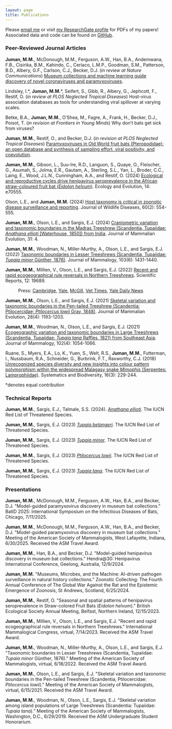```yaml
---
layout: page
title: Publications
---
```


Please <a href="mailto:mmj38@cam.ac.uk">email me</a> or visit <a href="https://www.researchgate.net/profile/Maya-Juman-2" target="_blank">my ResearchGate profile</a> for PDFs of my papers! Associated data and code can be found on <a href="https://github.com/mayajuman/" target="_blank">GitHub</a>.

### Peer-Reviewed Journal Articles

**Juman, M.M.**, McDonough, M.M., Ferguson, A.W., Han, B.A., Andemwana, F.B., Cisirika, B.M., Kahindo, C., Ceríaco, L.M.P., Goodman, S.M., Patterson, B.D., Albery, G.F., Carlson, C.J., Becker, D.J. (*in review at Nature Communications*) <a href="https://doi.org/10.1101/2025.09.11.675601" target="_blank">Museum collections and machine learning guide discovery of novel coronaviruses and paramyxoviruses</a>.

Lindsley, I.\*, **Juman, M.M.**\*, Seifert, S., Gibb, R., Albery, G., Jephcott, F., Restif, O. (*in review at PLOS Neglected Tropical Diseases*) Host-virus association databases as tools for understanding viral spillover at varying scales.

Betke, B.A., **Juman, M.M.**, O’Shea, M., Fagre, A., Frank, H., Becker, D.J., Poisot, T. (*in revision at Frontiers in Young Minds*) Why don’t bats get sick from viruses?

**Juman, M.M.**, Restif, O., and Becker, D.J. (*in revision at PLOS Neglected Tropical Diseases*) <a href="https://doi.org/10.1101/2025.03.10.642350" target="_blank">Paramyxoviruses in Old World fruit bats (Pteropodidae): an open database and synthesis of sampling effort, viral positivity, and coevolution</a>.

**Juman, M.M.**, Gibson, L., Suu-Ire, R.D., Languon, S., Quaye, O., Fleischer, G., Asumah, S., Jolma, E.R., Gautam, A., Sterling, S.L., Yan, L., Broder, C.C., Laing, E., Wood, J.L.N., Cunningham, A.A., and Restif, O. (2024) <a href="https://doi.org/10.1002/ece3.70555" target="_blank">Ecological and reproductive cycles drive henipavirus seroprevalence in the African straw-coloured fruit bat (*Eidolon helvum*)</a>. Ecology and Evolution, 14: e70555.

Olson, L.E., and **Juman, M.M.** (2024) <a href="http://dx.doi.org/10.7589/JWD-D-23-00178a" target="_blank">Host taxonomy is critical in zoonotic disease surveillance and reporting</a>. Journal of Wildlife Diseases, 60(2): 554-555.

**Juman, M.M.**, Olson, L.E., and Sargis, E.J. (2024) <a href="https://link.springer.com/article/10.1007/s10914-023-09694-0" target="_blank">Craniometric variation and taxonomic boundaries in the Madras Treeshrew (Scandentia, Tupaiidae: *Anathana ellioti* [Waterhouse, 1850]) from India</a>. Journal of Mammalian Evolution, 31: 4.

**Juman, M.M.**, Woodman, N., Miller-Murthy, A., Olson, L.E., and Sargis, E.J. (2022) <a href="https://doi.org/10.1093/jmammal/gyac080" target="_blank">Taxonomic boundaries in Lesser Treeshrews (Scandentia, Tupaiidae: *Tupaia minor* Günther, 1876)</a>. Journal of Mammalogy, 103(6): 1431-1440.

**Juman, M.M.**, Millien, V., Olson, L.E., and Sargis, E.J. (2022) <a href="https://www.nature.com/articles/s41598-022-23774-w" target="_blank">Recent and rapid ecogeographical rule reversals in Northern Treeshrews</a>. Scientific Reports, 12: 19689.

<p style="margin-left: 40px">Press:  <a href="https://www.cam.ac.uk/research/news/new-study-suggests-climate-change-may-be-affecting-animal-body-size?utm_source=miragenews&utm_medium=miragenews&utm_campaign=news" target="_blank">Cambridge</a>, <a href="https://news.yale.edu/2022/11/29/ecological-rule-breaker-shows-effects-climate-change-body-size" target="_blank">Yale</a>, <a href="https://www.mcgill.ca/newsroom/channels/news/ecological-rule-breaker-shows-effects-climate-change-body-size-evolution-343871" target="_blank">McGill</a>, <a href="https://www.vettimes.co.uk/news/climate-change-affecting-animal-body-size-says-study/" target="_blank">Vet Times</a>, <a href="https://yaledailynews.com/blog/2022/12/07/study-on-northern-treeshrews-reveals-climate-changes-effects-on-ecogeographical-evolution/" target="_blank">Yale Daily News</a></p>

**Juman, M.M.**, Olson, L.E., and Sargis, E.J. (2021) <a href="https://rdcu.be/cC9Yf" target="_blank">Skeletal variation and taxonomic boundaries in the Pen-tailed Treeshrew (Scandentia: Ptilocercidae; *Ptilocercus lowii* Gray, 1848)</a>. Journal of Mammalian Evolution, 28(4): 1193-1203.

**Juman, M.M.**, Woodman, N., Olson, L.E., and Sargis, E.J. (2021) <a href="https://academic.oup.com/jmammal/advance-article/doi/10.1093/jmammal/gyab059/6301373?guestAccessKey=2123cf18-6c41-4330-9c3e-f241aa92d38e" target="_blank">Ecogeographic variation and taxonomic boundaries in Large Treeshrews (Scandentia, Tupaiidae: *Tupaia tana* Raffles, 1821) from Southeast Asia</a>. Journal of Mammalogy, 102(4): 1054-1066.

Ruane, S., Myers, E.A., Lo, K., Yuen, S., Welt, R.S., **Juman, M.M.**, Futterman, I., Nussbaum, R.A., Schneider, G., Burbrink, F.T., Raxworthy, C.J. (2018) <a href="https://www.tandfonline.com/doi/abs/10.1080/14772000.2017.1375046" target="_blank">Unrecognized species diversity and new insights into colour pattern polymorphism within the widespread Malagasy snake *Mimophis* (Serpentes: Lamprophiidae)</a>. Systematics and Biodiversity, 16(3): 229-244.

\*denotes equal contribution

### Technical Reports

**Juman, M.M.**, Sargis, E.J., Talmale, S.S. (2024). <a href="https://www.iucnredlist.org/species/39593/259308228" target="_blank">*Anathana ellioti*</a>. The IUCN Red List of Threatened Species.

**Juman, M.M.**, Sargis, E.J. (2023) <a href="https://www.iucnredlist.org/species/41492/229775933" target="_blank">*Tupaia belangeri*</a>. The IUCN Red List of Threatened Species.

**Juman, M.M.**, Sargis, E.J. (2023) <a href="https://www.iucnredlist.org/species/41497/229537130" target="_blank">*Tupaia minor*</a>. The IUCN Red List of Threatened Species.

**Juman, M.M.**, Sargis, E.J. (2023) <a href="https://www.iucnredlist.org/species/41491/229799507" target="_blank">*Ptilocercus lowii*</a>. The IUCN Red List of Threatened Species.

**Juman, M.M.**, Sargis, E.J. (2023)  <a href="https://www.iucnredlist.org/species/41501/229492631" target="_blank">*Tupaia tana*</a>. The IUCN Red List of Threatened Species.

### Presentations

**Juman, M.M.**, McDonough, M.M., Ferguson, A.W., Han, B.A., and Becker, D.J. "Model-guided paramyxovirus discovery in museum bat collections." BatID 2025: International Symposium on the Infectious Diseases of Bats, Chicago, 7/11/2025.

**Juman, M.M.**, McDonough, M.M., Ferguson, A.W., Han, B.A., and Becker, D.J. "Model-guided paramyxovirus discovery in museum bat collections." Meeting of the American Society of Mammalogists, West Lafayette, Indiana, 6/30/2025. Received the ASM Travel Award.

**Juman, M.M.**, Han, B.A., and Becker, D.J. "Model-guided henipavirus discovery in museum bat collections." Hendra@30: Henipavirus International Conference, Geelong, Australia, 12/9/2024.

**Juman, M.M.** "Museums, Microbes, and the Machine: AI-driven pathogen surveillance in natural history collections." Zoonotic Collecting: The Fourth Annual Conference of The Global War Against the Rat and the Epistemic Emergence of Zoonosis, St Andrews, Scotland, 6/25/2024.

**Juman, M.M.**, Restif, O. "Seasonal and spatial patterns of henipavirus seroprevalence in Straw-colored Fruit Bats (*Eidolon helvum*)." British Ecological Society Annual Meeting, Belfast, Northern Ireland, 12/15/2023.

**Juman, M.M.**, Millien, V., Olson, L.E., and Sargis, E.J. "Recent and rapid ecogeographical rule reversals in Northern Treeshrews." International Mammalogical Congress, virtual, 7/14/2023. Received the ASM Travel Award.

**Juman, M.M.**, Woodman, N., Miller-Murthy, A., Olson, L.E., and Sargis, E.J. "Taxonomic boundaries in Lesser Treeshrews (Scandentia, Tupaiidae: *Tupaia minor* Günther, 1876)." Meeting of the American Society of Mammalogists, virtual, 6/18/2022. Received the ASM Travel Award.

**Juman, M.M.**, Olson, L.E., and Sargis, E.J. "Skeletal variation and taxonomic boundaries in the Pen-tailed Treeshrew (Scandentia, Ptilocercidae: *Ptilocercus lowii*)." Meeting of the American Society of Mammalogists, virtual, 6/15/2021. Received the ASM Travel Award.

**Juman, M.M.**, Woodman, N., Olson, L.E., Sargis, E.J. “Skeletal variation among island populations of Large Treeshrews (Scandentia: Tupaiidae: *Tupaia tana*).” Meeting of the American Society of Mammalogists, Washington, D.C., 6/29/2019. Received the ASM Undergraduate Student Honorarium.
